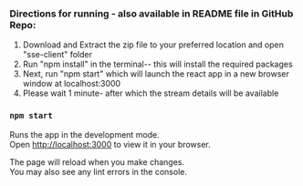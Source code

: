 ### Directions for running - also available in README file in GitHub Repo:

1. Download and  Extract the zip file to your preferred location and open "sse-client" folder
2. Run "npm install" in the terminal-- this will install the required packages
3. Next, run "npm start" which will launch the react app in a new browser window at localhost:3000
4. Please wait 1 minute- after which the stream details will be available


### `npm start`

Runs the app in the development mode.\
Open [http://localhost:3000](http://localhost:3000) to view it in your browser.

The page will reload when you make changes.\
You may also see any lint errors in the console.








